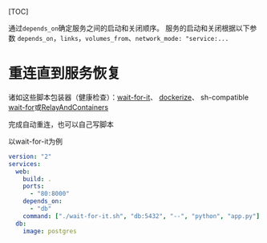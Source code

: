 [TOC]

通过`depends_on`确定服务之间的启动和关闭顺序。
服务的启动和关闭根据以下参数
`depends_on`，`links`，`volumes_from`、`network_mode: "service:...`

# 重连直到服务恢复
诸如这些脚本包装器（健康检查）：[wait-for-it](https://github.com/vishnubob/wait-for-it)、 [dockerize](https://github.com/jwilder/dockerize)、 sh-compatible [wait-for](https://github.com/Eficode/wait-for)或[RelayAndContainers](https://github.com/jasonsychau/RelayAndContainers)

完成自动重连，也可以自己写脚本


以wait-for-it为例
```yml
version: "2"
services:
  web:
    build: .
    ports:
      - "80:8000"
    depends_on:
      - "db"
    command: ["./wait-for-it.sh", "db:5432", "--", "python", "app.py"]
  db:
    image: postgres
```